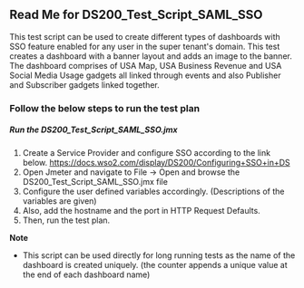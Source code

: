 ## Read Me for DS200_Test_Script_SAML_SSO

This test script can be used to create different types of dashboards with SSO feature enabled for any user in the super tenant's domain. This test creates a dashboard with a banner layout and adds an image to the banner. The dashboard comprises of USA Map, USA Business Revenue and USA Social Media Usage gadgets all linked through events and also Publisher and Subscriber gadgets linked together.

### Follow the below steps to run the test plan

##### Run the DS200_Test_Script_SAML_SSO.jmx
1. Create a Service Provider and configure SSO according to the link below.
https://docs.wso2.com/display/DS200/Configuring+SSO+in+DS
2. Open Jmeter and navigate to File -> Open and browse the DS200_Test_Script_SAML_SSO.jmx file
3. Configure the user defined variables accordingly. (Descriptions of the variables are given)
4. Also, add the hostname and the port in HTTP Request Defaults.
5. Then, run the test plan.

**Note**

 - This script can be used directly for long running tests as the name of the dashboard is created uniquely. (the counter appends a unique value at the end of each dashboard name)
